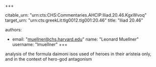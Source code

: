 +++


citable_urn: "urn:cts:CHS:Commentaries.AHCIP:Iliad.20.46.KgxWvoq"
target_urn: "urn:cts:greekLit:tlg0012.tlg001:20.46"
title: "Iliad 20.46"

authors:
- email: "muellner@chs.harvard.edu"
  name: "Leonard Muellner"
  username: "lmuellner"
+++

<p>analysis of the formula daimoni isos used of heroes in their aristeia only, and in the context of hero-god antagonism</p>